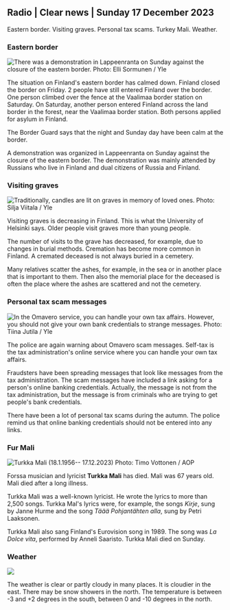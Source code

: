 Radio \| Clear news \| Sunday 17 December 2023
---------------------------------------------

Eastern border. Visiting graves. Personal tax scams. Turkey Mali. Weather.

### Eastern border

![There was a demonstration in Lappeenranta on Sunday against the closure of the eastern border. Photo: Elli Sormunen / Yle](https://images.cdn.yle.fi/image/upload/c_crop,h_2268,w_4031,x_0,y_0/ar_1.7777777777777777,c_fill,g_faces,h_675,w_1200/dpr_1.0/q_auto:eco/f_auto/fl_lossy/v1702818568/39-1216789657ef20bc6692)

The situation on Finland's eastern border has calmed down. Finland closed the border on Friday. 2 people have still entered Finland over the border. One person climbed over the fence at the Vaalimaa border station on Saturday. On Saturday, another person entered Finland across the land border in the forest, near the Vaalimaa border station. Both persons applied for asylum in Finland.

The Border Guard says that the night and Sunday day have been calm at the border.

A demonstration was organized in Lappeenranta on Sunday against the closure of the eastern border. The demonstration was mainly attended by Russians who live in Finland and dual citizens of Russia and Finland.

### Visiting graves

![Traditionally, candles are lit on graves in memory of loved ones. Photo: Silja Viitala / Yle](https://images.cdn.yle.fi/image/upload/c_crop,h_2813,w_5000,x_0,y_0/ar_1.7777777777777777,c_fill,g_faces,h_675,w_1200/dpr_1.0/q_auto:eco/f_auto/fl_lossy/v1614264353/39-7786696037b058f24a1)

Visiting graves is decreasing in Finland. This is what the University of Helsinki says. Older people visit graves more than young people.

The number of visits to the grave has decreased, for example, due to changes in burial methods. Cremation has become more common in Finland. A cremated deceased is not always buried in a cemetery.

Many relatives scatter the ashes, for example, in the sea or in another place that is important to them. Then also the memorial place for the deceased is often the place where the ashes are scattered and not the cemetery.

### Personal tax scam messages

![In the Omavero service, you can handle your own tax affairs. However, you should not give your own bank credentials to strange messages. Photo: Tiina Jutila / Yle](https://images.cdn.yle.fi/image/upload/c_crop,h_2852,w_5070,x_0,y_166/ar_1.7777777777777777,c_fill,g_faces,h_675,w_1200/dpr_1.0/q_auto:eco/f_auto/fl_lossy/v1666765089/39-7368105f9d3694cc146)

The police are again warning about Omavero scam messages. Self-tax is the tax administration's online service where you can handle your own tax affairs.

Fraudsters have been spreading messages that look like messages from the tax administration. The scam messages have included a link asking for a person's online banking credentials. Actually, the message is not from the tax administration, but the message is from criminals who are trying to get people's bank credentials.

There have been a lot of personal tax scams during the autumn. The police remind us that online banking credentials should not be entered into any links.

### Fur Mali

![Turkka Mali (18.1.1956-- 17.12.2023) Photo: Timo Vottonen / AOP](https://images.cdn.yle.fi/image/upload/c_crop,h_1364,w_2426,x_0,y_40/ar_1.7777777777777777,c_fill,g_faces,h_675,w_1200/dpr_1.0/q_auto:eco/f_auto/fl_lossy/v1702816659/39-1216785657eeb552be24)

Forssa musician and lyricist **Turkka Mali** has died. Mali was 67 years old. Mali died after a long illness.

Turkka Mali was a well-known lyricist. He wrote the lyrics to more than 2,500 songs. Turkka Mal's lyrics were, for example, the songs *Kirje*, sung by Janne Hurme and the song *Täää Pohjantähten alla*, sung by Petri Laaksonen.

Turkka Mali also sang Finland's Eurovision song in 1989. The song was *La Dolce vita*, performed by Anneli Saaristo. Turkka Mali died on Sunday.

### Weather

![](https://images.cdn.yle.fi/image/upload/c_crop,h_1080,w_1919,x_0,y_0/ar_1.7777777777777777,c_fill,g_faces,h_675,w_1200/dpr_1.0/q_auto:eco/f_auto/fl_lossy/v1702826561/39-1216806657f1227232a2)

The weather is clear or partly cloudy in many places. It is cloudier in the east. There may be snow showers in the north. The temperature is between -3 and +2 degrees in the south, between 0 and -10 degrees in the north.